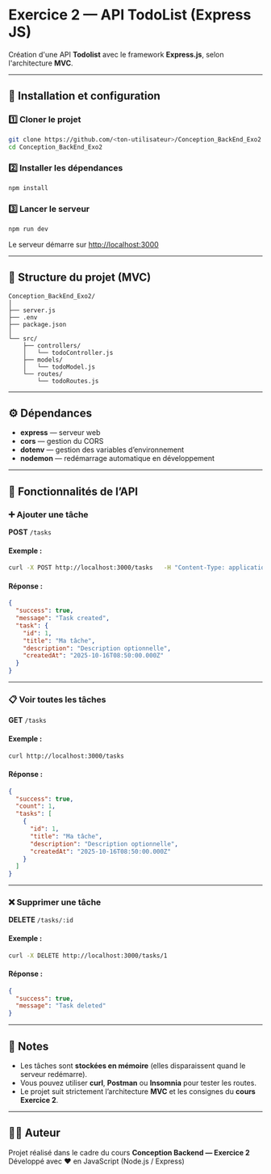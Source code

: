 # Exercice 2 — API TodoList (Express JS)

Création d'une API **Todolist** avec le framework **Express.js**, selon l'architecture **MVC**.

---

## 🚀 Installation et configuration

### 1️⃣ Cloner le projet
```bash
git clone https://github.com/<ton-utilisateur>/Conception_BackEnd_Exo2.git
cd Conception_BackEnd_Exo2
```

### 2️⃣ Installer les dépendances
```bash
npm install
```

### 3️⃣ Lancer le serveur
```bash
npm run dev
```

Le serveur démarre sur [http://localhost:3000](http://localhost:3000)

---

## 🧩 Structure du projet (MVC)

```
Conception_BackEnd_Exo2/
│
├── server.js
├── .env
├── package.json
│
└── src/
    ├── controllers/
    │   └── todoController.js
    ├── models/
    │   └── todoModel.js
    └── routes/
        └── todoRoutes.js
```

---

## ⚙️ Dépendances

- **express** — serveur web
- **cors** — gestion du CORS
- **dotenv** — gestion des variables d’environnement
- **nodemon** — redémarrage automatique en développement

---

## 🧠 Fonctionnalités de l’API

### ➕ Ajouter une tâche
**POST** `/tasks`

#### Exemple :
```bash
curl -X POST http://localhost:3000/tasks   -H "Content-Type: application/json"   -d '{"title": "Ma tâche", "description": "Description optionnelle"}'
```

#### Réponse :
```json
{
  "success": true,
  "message": "Task created",
  "task": {
    "id": 1,
    "title": "Ma tâche",
    "description": "Description optionnelle",
    "createdAt": "2025-10-16T08:50:00.000Z"
  }
}
```

---

### 📋 Voir toutes les tâches
**GET** `/tasks`

#### Exemple :
```bash
curl http://localhost:3000/tasks
```

#### Réponse :
```json
{
  "success": true,
  "count": 1,
  "tasks": [
    {
      "id": 1,
      "title": "Ma tâche",
      "description": "Description optionnelle",
      "createdAt": "2025-10-16T08:50:00.000Z"
    }
  ]
}
```

---

### ❌ Supprimer une tâche
**DELETE** `/tasks/:id`

#### Exemple :
```bash
curl -X DELETE http://localhost:3000/tasks/1
```

#### Réponse :
```json
{
  "success": true,
  "message": "Task deleted"
}
```

---

## 🧾 Notes

- Les tâches sont **stockées en mémoire** (elles disparaissent quand le serveur redémarre).
- Vous pouvez utiliser **curl**, **Postman** ou **Insomnia** pour tester les routes.
- Le projet suit strictement l’architecture **MVC** et les consignes du **cours Exercice 2**.

---

## 👨‍💻 Auteur
Projet réalisé dans le cadre du cours **Conception Backend — Exercice 2**  
Développé avec ❤️ en JavaScript (Node.js / Express)

